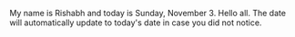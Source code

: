 My name is Rishabh and today is Sunday, November 3. Hello all. The date will automatically update to today's date in case you did not notice.
